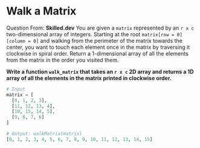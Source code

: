# Walk a Matrix
Question From: **Skilled.dev**
You are given a ```matrix``` represented by an ```r x c``` two-dimensional array of integers. Starting at the root ```matrix[row = 0][column = 0]``` and walking from the perimeter of the matrix towards the center, you want to touch each element once in the matrix by traversing it clockwise in spiral order. Return a 1-dimensional array of all the elements from the matrix in the order you visited them.

**Write a function ```walk_matrix``` that takes an ```r x c``` 2D array and returns a 1D array of all the elements in the matrix printed in clockwise order.**

```python
# Input
matrix = [
  [0, 1, 2, 3],
  [11, 12, 13, 4],
  [10, 15, 14, 5],
  [9, 8, 7, 6]
]

# Output: walkMatrix(matrix)
[0, 1, 2, 3, 4, 5, 6, 7, 8, 9, 10, 11, 12, 13, 14, 15]
```

